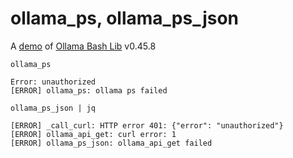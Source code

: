 # ollama_ps, ollama_ps_json

A [demo](../README.md#demos) of [Ollama Bash Lib](https://github.com/attogram/ollama-bash-lib) v0.45.8

`ollama_ps`
```
Error: unauthorized
[ERROR] ollama_ps: ollama ps failed
```

`ollama_ps_json | jq`
```
[ERROR] _call_curl: HTTP error 401: {"error": "unauthorized"}
[ERROR] ollama_api_get: curl error: 1
[ERROR] ollama_ps_json: ollama_api_get failed
```
